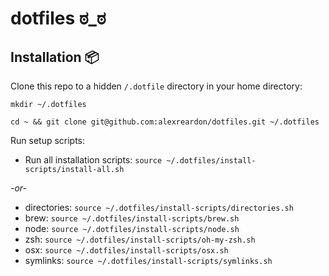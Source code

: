# dotfiles ಠ_ಠ

## Installation 📦
Clone this repo to a hidden `/.dotfile` directory in your home directory:

`mkdir ~/.dotfiles`

`cd ~ && git clone git@github.com:alexreardon/dotfiles.git ~/.dotfiles`

Run setup scripts:

- Run all installation scripts: `source ~/.dotfiles/install-scripts/install-all.sh`

_-or-_

- directories:  `source ~/.dotfiles/install-scripts/directories.sh`
- brew:  `source ~/.dotfiles/install-scripts/brew.sh`
- node:  `source ~/.dotfiles/install-scripts/node.sh`
- zsh:  `source ~/.dotfiles/install-scripts/oh-my-zsh.sh`
- osx:  `source ~/.dotfiles/install-scripts/osx.sh`
- symlinks:  `source ~/.dotfiles/install-scripts/symlinks.sh`
